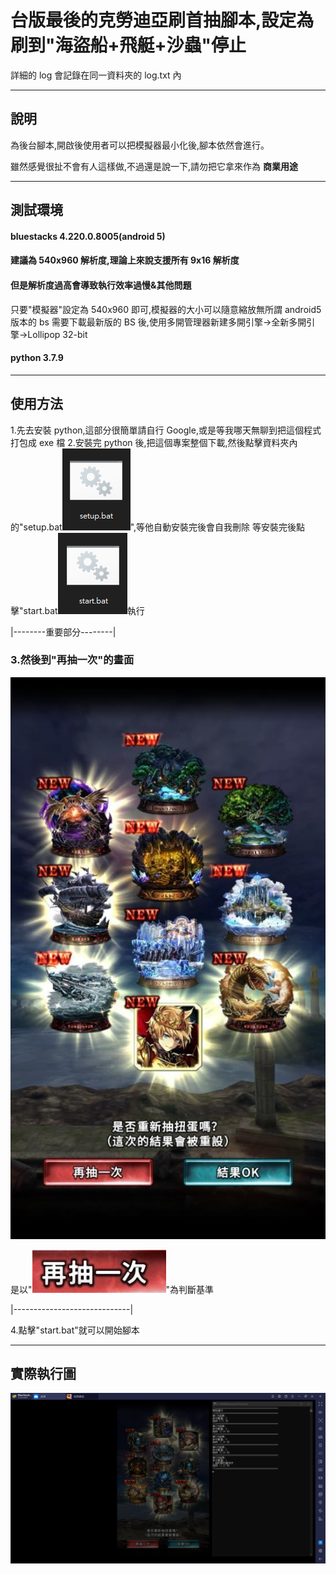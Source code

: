 # 台版最後的克勞迪亞刷首抽腳本,設定為刷到"海盜船+飛艇+沙蟲"停止

詳細的 log 會記錄在同一資料夾的 log.txt 內

---

## 說明

為後台腳本,開啟後使用者可以把模擬器最小化後,腳本依然會進行。

雖然感覺很扯不會有人這樣做,不過還是說一下,請勿把它拿來作為 **商業用途**

---

## 測試環境

#### bluestacks 4.220.0.8005(android 5)

#### 建議為 540x960 解析度,理論上來說支援所有 9x16 解析度

#### 但是解析度過高會導致執行效率過慢&其他問題

只要"模擬器"設定為 540x960 即可,模擬器的大小可以隨意縮放無所謂
android5 版本的 bs 需要下載最新版的 BS 後,使用多開管理器新建多開引擎->全新多開引擎->Lollipop 32-bit

#### python 3.7.9

---

## 使用方法

1.先去安裝 python,這部分很簡單請自行 Google,或是等我哪天無聊到把這個程式打包成 exe 檔 2.安裝完 python 後,把這個專案整個下載,然後點擊資料夾內的"setup.bat![setup](https://github.com/Zhen-Bo/Cloudia/blob/master/example_image/setup.png)",等他自動安裝完後會自我刪除
等安裝完後點擊"start.bat![start](https://github.com/Zhen-Bo/Cloudia/blob/master/example_image/start.png)執行

|--------重要部分--------|

### 3.然後到"再抽一次"的畫面

![again_screen](https://github.com/Zhen-Bo/Cloudia/blob/master/example_image/example.jpg)

是以"![again_btn](https://github.com/Zhen-Bo/Cloudia/blob/master/example_image/again.jpg)"為判斷基準

|-----------------------------|

4.點擊"start.bat"就可以開始腳本

---

## 實際執行圖

![example2](https://github.com/Zhen-Bo/Cloudia/blob/master/example_image/example2.png)
